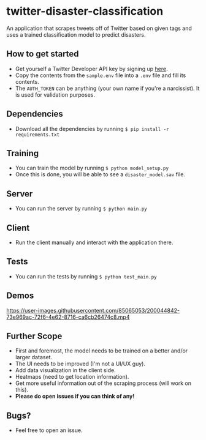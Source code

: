 # twitter-disaster-classification
An application that scrapes tweets off of Twitter based on given tags and uses a trained classification model to predict disasters.

## How to get started
- Get yourself a Twitter Developer API key by signing up [here](https://developer.twitter.com/en).
- Copy the contents from the `sample.env` file into a `.env` file and fill its contents.
- The `AUTH_TOKEN` can be anything (your own name if you're a narcissist). It is used for validation purposes.

## Dependencies
- Download all the dependencies by running 
  `$ pip install -r requirements.txt`
  
## Training
- You can train the model by running 
  `$ python model_setup.py`
- Once this is done, you will be able to see a `disaster_model.sav` file.

## Server
- You can run the server by running
  `$ python main.py`

## Client
- Run the client manually and interact with the application there.

## Tests
- You can run the tests by running
  ```$ python test_main.py```
  
## Demos

https://user-images.githubusercontent.com/85065053/200044842-73e969ac-72f6-4e62-8716-ca6cb26474c8.mp4


## Further Scope
- First and foremost, the model needs to be trained on a better and/or larger dataset.
- The UI needs to be improved (I'm not a UI/UX guy).
- Add data visualization in the client side.
- Heatmaps (need to get location information).
- Get more useful information out of the scraping process (will work on this).
- **Please do open issues if you can think of any!**

## Bugs?
- Feel free to open an issue.
